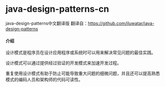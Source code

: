 # java-design-patterns-cn
java-design-patterns中文翻译版
翻译自：https://github.com/iluwatar/java-design-patterns
#### 介绍
设计模式是程序员在设计应用程序或系统时可以用来解决常见问题的最佳实践。

设计模式可以通过提供经过验证的开发模式来加速开发过程。

重复使用设计模式有助于防止可能导致重大问题的细微问题，并且还可以提高熟悉模式的编码人员和架构师的代码可读性。
